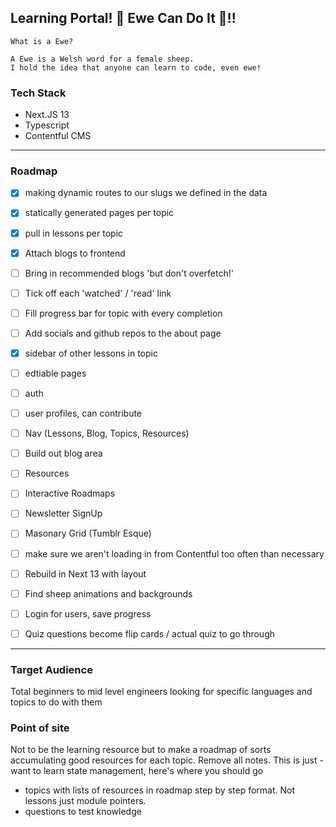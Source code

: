 
## Learning Portal! 🐑 Ewe Can Do It 🐑!! 

```
What is a Ewe?

A Ewe is a Welsh word for a female sheep. 
I hold the idea that anyone can learn to code, even ewe!
```

### Tech Stack 

- Next.JS 13
- Typescript
- Contentful CMS


---

### Roadmap

- [x] making dynamic routes to our slugs we defined in the data
- [x] statically generated pages per topic
- [x] pull in lessons per topic 
- [x] Attach blogs to frontend
- [ ] Bring in recommended blogs 'but don't overfetch!'
- [ ] Tick off each 'watched' / 'read' link
- [ ] Fill progress bar for topic with every completion
- [ ] Add socials and github repos to the about page
- [x] sidebar of other lessons in topic
- [ ] edtiable pages
- [ ] auth
- [ ] user profiles, can contribute
- [ ] Nav (Lessons, Blog, Topics, Resources)
- [ ] Build out blog area 
- [ ] Resources 
- [ ] Interactive Roadmaps
- [ ] Newsletter SignUp
- [ ] Masonary Grid (Tumblr Esque)
- [ ] make sure we aren't loading in from Contentful too often than necessary
- [ ] Rebuild in Next 13 with layout
- [ ] Find sheep animations and backgrounds 
- [ ] Login for users, save progress
- [ ] Quiz questions become flip cards / actual quiz to go through


---

### Target Audience 

Total beginners to mid level engineers looking for specific languages and topics to do with them

### Point of site

Not to be the learning resource but to make a roadmap of sorts accumulating good resources for each topic. Remove all notes. 
This is just - want to learn state management, here's where you should go

- topics with lists of resources in roadmap step by step format. Not lessons just module pointers.
- questions to test knowledge